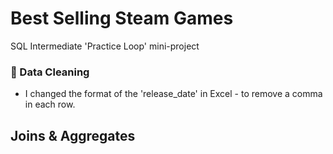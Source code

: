 # Best Selling Steam Games
SQL Intermediate 'Practice Loop' mini-project


### 🧼 Data Cleaning
- I changed the format of the 'release_date' in Excel - to remove a comma in each row. 


## Joins & Aggregates
